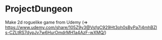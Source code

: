 # ProjectDungeon

Make 2d roguelike game from Udemy
(=> https://www.udemy.com/share/105Z9y3@VsfgC929Ht3oh0sByPa7i4mhBZls-CZLtRS7dypJv7w6HurOmdrMH1a4AzF-wXMQ/)